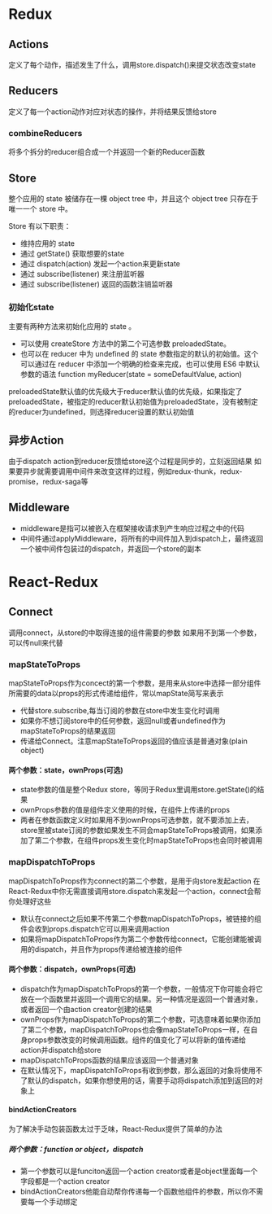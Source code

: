 # Redux

## Actions

定义了每个动作，描述发生了什么，调用store.dispatch()来提交状态改变state

## Reducers

定义了每一个action动作对应对状态的操作，并将结果反馈给store

### combineReducers

将多个拆分的reducer组合成一个并返回一个新的Reducer函数

## Store

整个应用的 state 被储存在一棵 object tree 中，并且这个 object tree 只存在于唯一一个 store 中。

Store 有以下职责：
* 维持应用的 state
* 通过 getState() 获取想要的state
* 通过 dispatch(action) 发起一个action来更新state
* 通过 subscribe(listener) 来注册监听器
* 通过 subscribe(listener) 返回的函数注销监听器

### 初始化state

主要有两种方法来初始化应用的 state 。

* 可以使用 createStore 方法中的第二个可选参数 preloadedState。
* 也可以在 reducer 中为 undefined 的 state 参数指定的默认的初始值。这个可以通过在 reducer 中添加一个明确的检查来完成，也可以使用 ES6 中默认参数的语法 function myReducer(state = someDefaultValue, action)

preloadedState默认值的优先级大于reducer默认值的优先级，如果指定了preloadedState，被指定的reducer默认初始值为preloadedState，没有被制定的reducer为undefined，则选择reducer设置的默认初始值

## 异步Action
由于dispatch action到reducer反馈给store这个过程是同步的，立刻返回结果
如果要异步就需要调用中间件来改变这样的过程，例如redux-thunk，redux-promise，redux-saga等

## Middleware
* middleware是指可以被嵌入在框架接收请求到产生响应过程之中的代码
* 中间件通过applyMiddleware，将所有的中间件加入到dispatch上，最终返回一个被中间件包装过的dispatch，并返回一个store的副本

# React-Redux

## Connect

调用connect，从store的中取得连接的组件需要的参数
如果用不到第一个参数，可以传null来代替

### mapStateToProps

mapStateToProps作为concect的第一个参数，是用来从store中选择一部分组件所需要的data以props的形式传递给组件，常以mapState简写来表示

* 代替store.subscribe,每当订阅的参数在store中发生变化时调用
* 如果你不想订阅store中的任何参数，返回null或者undefined作为mapStateToProps的结果返回
* 传递给Connect。注意mapStateToProps返回的值应该是普通对象(plain object)

#### 两个参数：state，ownProps(可选)

* state参数的值是整个Redux store，等同于Redux里调用store.getState()的结果
* ownProps参数的值是组件定义使用的时候，在组件上传递的props
* 两者在参数函数定义时如果用不到ownProps可选参数，就不要添加上去，store里被state订阅的参数如果发生不同会mapStateToProps被调用，如果添加了第二个参数，在组件props发生变化时mapStateToProps也会同时被调用

### mapDispatchToProps
mapDispatchToProps作为connect的第二个参数，是用于向store发起action
在React-Redux中你无需直接调用store.dispatch来发起一个action，connect会帮你处理好这些

* 默认在connect之后如果不传第二个参数mapDispatchToProps，被链接的组件会收到props.dispatch它可以用来调用action
* 如果将mapDispatchToProps作为第二个参数传给connect，它能创建能被调用的dispatch，并且作为props传递给被连接的组件

#### 两个参数：dispatch，ownProps(可选)

* dispatch作为mapDispatchToProps的第一个参数，一般情况下你可能会将它放在一个函数里并返回一个调用它的结果。另一种情况是返回一个普通对象，或者返回一个由action creator创建的结果
* ownProps作为mapDispatchToProps的第二个参数，可选意味着如果你添加了第二个参数，mapDispatchToProps也会像mapStateToProps一样，在自身props参数改变的时候调用函数。组件的值变化了可以将新的值传递给action并dispatch给store
* mapDispatchToProps函数的结果应该返回一个普通对象
* 在默认情况下，mapDispatchToProps有收到参数，那么返回的对象将使用不了默认的dispatch，如果你想使用的话，需要手动将dispatch添加到返回的对象上

#### bindActionCreators

为了解决手动包装函数太过于乏味，React-Redux提供了简单的办法

##### 两个参数：function or object，dispatch

* 第一个参数可以是funciton返回一个action  creator或者是object里面每一个字段都是一个action  creator
* bindActionCreators他能自动帮你传递每一个函数他组件的参数，所以你不需要每一个手动绑定






